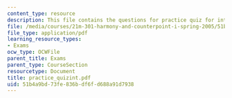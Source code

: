 ```yaml
---
content_type: resource
description: This file contains the questions for practice quiz for intervals.
file: /media/courses/21m-301-harmony-and-counterpoint-i-spring-2005/51b4a9bd73fe836bdf6fd688a91d7938_practice_quizint.pdf
file_type: application/pdf
learning_resource_types:
- Exams
ocw_type: OCWFile
parent_title: Exams
parent_type: CourseSection
resourcetype: Document
title: practice_quizint.pdf
uid: 51b4a9bd-73fe-836b-df6f-d688a91d7938
---
```

